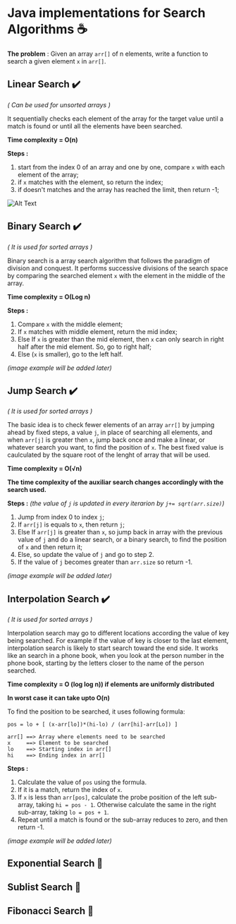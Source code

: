 # Java implementations for Search Algorithms :coffee:  

**The problem** : Given an array ``arr[]`` of n elements, write a function to search a given element ``x`` in ``arr[]``.


## Linear Search :heavy_check_mark:
*( Can be used for unsorted arrays )*

It sequentially checks each element of the array for the target value until a match is found or until all the elements have been searched.

**Time complexity = O(n)**

**Steps :**

1. start from the index 0 of an array and one by one, compare ``x`` with each element of the array;
2. if ``x`` matches with the element, so return the index;
3. if doesn't matches and the array has reached the limit, then return -1;

![Alt Text](https://www.tutorialspoint.com/data_structures_algorithms/images/linear_search.gif)

## Binary Search :heavy_check_mark:
*( It is used for sorted arrays )*

Binary search is a array search algorithm that follows the paradigm of division and conquest. It performs successive divisions of the search space by comparing the searched element ``x`` with the element in the middle of the array.

**Time complexity = O(Log n)**

**Steps :**
    
1. Compare ``x`` with the middle element;
2. If ``x`` matches with middle element, return the mid index;
3. Else If ``x`` is greater than the mid element, then ``x`` can only search in right half after the mid element. So, go to right half;
4. Else (``x`` is smaller), go to the left half.

*(image example will be added later)*

## Jump Search :heavy_check_mark:
*( It is used for sorted arrays )*

The basic idea is to check fewer elements of an array ``arr[]`` by jumping ahead by fixed steps, a value ``j``, in place of searching all elements, and when ``arr[j]`` is greater then ``x``, jump back once and make a linear, or whatever search you want, to find the position of ``x``. 
The best fixed value is caulculated by the square root of the lenght of array that will be used.
 
**Time complexity = O(√n)**

**The time complexity of the auxiliar search changes accordingly with the search used.**

**Steps :** *(the value of ``j`` is updated in every iterarion by ``j+= sqrt(arr.size)``)*

1. Jump from index 0 to index ``j``;
2. If ``arr[j]`` is equals to ``x``, then return ``j``;
3. Else If ``arr[j]`` is greater than ``x``, so jump back in array with the previous value of ``j`` and do a linear search, or a binary search, to find the position of ``x`` and then return it;
4. Else, so update the value of ``j`` and go to step 2.
5. If the value of ``j`` becomes greater than ``arr.size`` so return -1.

*(image example will be added later)*

## Interpolation Search :heavy_check_mark:
*( It is used for sorted arrays )*

Interpolation search may go to different locations according the value of key being searched. For example if the value of key is closer to the last element, interpolation search is likely to start search toward the end side. It works like an search in a phone book, when you look at the person number in the phone book, starting by the letters closer to the name of the person searched. 

**Time complexity = O (log log n)) if elements are uniformly distributed**

**In worst case it can take upto O(n)**

To find the position to be searched, it uses following formula:
``` 
pos = lo + [ (x-arr[lo])*(hi-lo) / (arr[hi]-arr[Lo]) ]

arr[] ==> Array where elements need to be searched
x     ==> Element to be searched
lo    ==> Starting index in arr[]
hi    ==> Ending index in arr[]
```

**Steps :**

1. Calculate the value of ``pos`` using the formula.
2. If it is a match, return the index of ``x``.
3. If ``x`` is less than ``arr[pos]``, calculate the probe position of the left sub-array, taking ``hi = pos - 1``. Otherwise calculate the same in the right sub-array, taking ``lo = pos + 1``.
4. Repeat until a match is found or the sub-array reduces to zero, and then return -1.

*(image example will be added later)*

## Exponential Search :construction:
## Sublist Search :construction:
## Fibonacci Search :construction:

